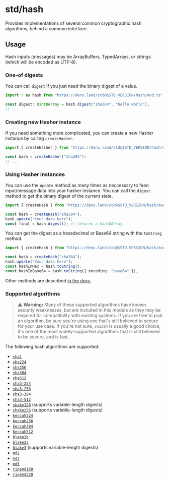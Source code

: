 # std/hash

Provides implementations of several common cryptographic hash algorithms, behind
a common interface.

## Usage

Hash inputs (messages) may be ArrayBuffers, TypedArrays, or strings (which will
be encoded as UTF-8).

### One-of digests

You can call `digest` if you just need the binary digest of a value.

```ts
import * as hash from "https://deno.land/std@$STD_VERSION/hash/mod.ts";

const digest: Uint8Array = hash.digest("sha384", "hello world");
// ...
```

### Creating new Hasher instance

If you need something more complicated, you can create a new Hasher instance by
calling `createHasher`.

```ts
import { createHasher } from "https://deno.land/std@$STD_VERSION/hash/mod.ts";

const hash = createHasher("sha384");
// ...
```

### Using Hasher instances

You can use the `update` method as many times as neccessary to feed
input/message data into your hasher instance. You can call the `digest` method
to get the binary digest of the current state.

```ts
import { createHash } from "https://deno.land/std@$STD_VERSION/hash/mod.ts";

const hash = createHash("sha384");
hash.update("Your data here");
const final = hash.digest(); // returns a Uint8Array.
```

You can get the digest as a hexadecimal or Base64 string with the `toString`
method.

```ts
import { createHash } from "https://deno.land/std@$STD_VERSION/hash/mod.ts";

const hash = createHash("sha384");
hash.update("Your data here");
const hashInHex = hash.toString();
const hashInBase64 = hash.toString({ encoding: "base64" });
```

Other methods are described
[in the docs](https://doc.deno.land/https/deno.land/std/hash/mod.ts).

### Supported algorithms

> ⚠️ **Warning:** Many of these supported algorithms have known security
> weaknesses, but are included in this module as they may be required for
> compatibility with existing systems. If you are free to pick an algorithm, be
> sure you're using one that's still believed to secure for your use case. If
> you're not sure, `sha384` is usually a good choice; it's one of the most
> widely-supported algorithms that is still believed to be secure, and is fast.

The following hash algorithms are supported:

- [`sha1`][FIPS-180-4]
- [`sha224`][FIPS-180-4]
- [`sha256`][FIPS-180-4]
- [`sha384`][FIPS-180-4]
- [`sha512`][FIPS-180-4]
- [`sha3-224`][FIPS-202]
- [`sha3-256`][FIPS-202]
- [`sha3-384`][FIPS-202]
- [`sha3-512`][FIPS-202]
- [`shake128`][FIPS-202] (supports variable-length digests)
- [`shake256`][FIPS-202] (supports variable-length digests)
- [`keccak224`][KECCAK]
- [`keccak256`][KECCAK]
- [`keccak384`][KECCAK]
- [`keccak512`][KECCAK]
- [`blake2b`][BLAKE2]
- [`blake2s`][BLAKE2]
- [`blake3`][BLAKE3] (supports variable-length digests)
- [`md2`][RFC-1319]
- [`md4`][RFC-1186]
- [`md5`][RFC-1321]
- [`ripemd160`][RIPEMD-160]
- [`ripemd320`][RIPEMD-160]

[BLAKE2]: https://www.blake2.net/
[BLAKE3]: https://blake3.io/
[FIPS-180-4]: http://dx.doi.org/10.6028/NIST.FIPS.180-4
[FIPS-202]: http://dx.doi.org/10.6028/NIST.FIPS.202
[KECCAK]: https://keccak.team/keccak.html
[RFC-1186]: https://www.rfc-editor.org/rfc/rfc1186.html
[RFC-1319]: https://www.rfc-editor.org/rfc/rfc1319.html
[RFC-1321]: https://www.rfc-editor.org/rfc/rfc1321.html
[RIPEMD-160]: https://homes.esat.kuleuven.be/~bosselae/ripemd160/pdf/AB-9601/AB-9601.pdf
